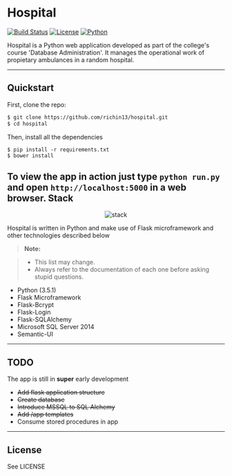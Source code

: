 Hospital
===================

[![Build Status](https://api.travis-ci.org/richin13/hospital.svg?branch=development)](https://travis-ci.org/richin13/hospital) [![License](https://img.shields.io/badge/license-GPLv3-blue.svg)](https://www.gnu.org/licenses/gpl-3.0.en.html)
[![Python](https://img.shields.io/badge/python-3.5-gren.svg)](https://www.python.org/downloads/release/python-350/)


Hospital is a Python web application developed as part of the college's course 'Database Administration'. It manages the operational work of propietary ambulances in a random hospital.



----------

Quickstart
------------

First, clone the repo:

```bash
$ git clone https://github.com/richin13/hospital.git
$ cd hospital
```

Then, install all the dependencies

```
$ pip install -r requirements.txt
$ bower install
```

To view the app in action just type `python run.py` and open `http://localhost:5000` in a web browser.
Stack
-------------
<p align="center">
  <img src="http://i.imgur.com/zdfp6tS.png" alt="stack" />
</p>

Hospital is written in Python and make use of Flask microframework and other technologies described below

> **Note:**

> - This list may change.
> - Always refer to the documentation of each one before asking stupid questions.

* Python (3.5.1)
* Flask Microframework
 * Flask-Bcrypt
 * Flask-Login
 * Flask-SQLAlchemy
* Microsoft SQL Server 2014
* Semantic-UI

-------------

TODO
-------------

The app is still in __super__ early development

* ~~Add flask application structure~~
* ~~Create database~~
* ~~Introduce MSSQL to SQL Alchemy~~
* ~~Add /app templates~~
* Consume stored procedures in app

----------

License
------------------

See LICENSE
